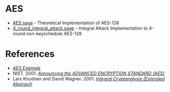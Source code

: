 AES
======


* [AES.sage](AES.sage) - Theoretical Implementation of AES-128
* [4_round_integral_attack.sage](4_round_integral_attack.sage) - Integral Attack Implementation to 4-round non-keyschedule AES-128

# References
* [_AES Example_](https://kavaliro.com/wp-content/uploads/2014/03/AES.pdf)
* NIST. 2001. [_Announcing the ADVANCED ENCRYPTION STANDARD (AES)_](http://nvlpubs.nist.gov/nistpubs/FIPS/NIST.FIPS.197.pdf)
* Lars Knudsen and David Wagner. 2001. [_Integral Cryptanalysis (Extended Abstract)_](http://link.springer.com/chapter/10.1007/3-540-45661-9_9)

